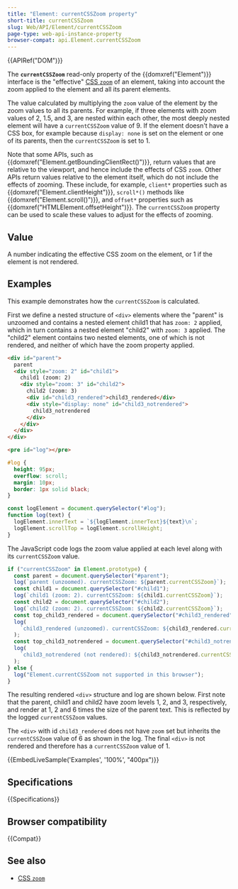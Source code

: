 ```yaml
---
title: "Element: currentCSSZoom property"
short-title: currentCSSZoom
slug: Web/API/Element/currentCSSZoom
page-type: web-api-instance-property
browser-compat: api.Element.currentCSSZoom
---
```


{{APIRef("DOM")}}

The **`currentCSSZoom`** read-only property of the {{domxref("Element")}} interface is the "effective" [CSS `zoom`](/en-US/docs/Web/CSS/zoom) of an element, taking into account the zoom applied to the element and all its parent elements.

The value calculated by multiplying the `zoom` value of the element by the zoom values to all its parents.
For example, if three elements with zoom values of 2, 1.5, and 3, are nested within each other, the most deeply nested element will have a `currentCSSZoom` value of 9.
If the element doesn't have a CSS box, for example because `display: none` is set on the element or one of its parents, then the `currentCSSZoom` is set to 1.

Note that some APIs, such as {{domxref("Element.getBoundingClientRect()")}}, return values that are relative to the viewport, and hence include the effects of CSS `zoom`.
Other APIs return values relative to the element itself, which do not include the effects of zooming.
These include, for example, `client*` properties such as {{domxref("Element.clientHeight")}}, `scroll*()` methods like {{domxref("Element.scroll()")}}, and `offset*` properties such as {{domxref("HTMLElement.offsetHeight")}}.
The `currentCSSZoom` property can be used to scale these values to adjust for the effects of zooming.

## Value

A number indicating the effective CSS zoom on the element, or 1 if the element is not rendered.

## Examples

This example demonstrates how the `currentCSSZoom` is calculated.

First we define a nested structure of `<div>` elements where the "parent" is unzoomed and contains a nested element child1 that has `zoom: 2` applied, which in turn contains a nested element "child2" with `zoom: 3` applied.
The "child2" element contains two nested elements, one of which is not rendered, and neither of which have the zoom property applied.

```html
<div id="parent">
  parent
  <div style="zoom: 2" id="child1">
    child1 (zoom: 2)
    <div style="zoom: 3" id="child2">
      child2 (zoom: 3)
      <div id="child3_rendered">child3_rendered</div>
      <div style="display: none" id="child3_notrendered">
        child3_notrendered
      </div>
    </div>
  </div>
</div>
```

```html hidden
<pre id="log"></pre>
```

```css hidden
#log {
  height: 95px;
  overflow: scroll;
  margin: 10px;
  border: 1px solid black;
}
```

```js hidden
const logElement = document.querySelector("#log");
function log(text) {
  logElement.innerText = `${logElement.innerText}${text}\n`;
  logElement.scrollTop = logElement.scrollHeight;
}
```

The JavaScript code logs the zoom value applied at each level along with its `currentCSSZoom` value.

```js
if ("currentCSSZoom" in Element.prototype) {
  const parent = document.querySelector("#parent");
  log(`parent (unzoomed). currentCSSZoom: ${parent.currentCSSZoom}`);
  const child1 = document.querySelector("#child1");
  log(`child1 (zoom: 2). currentCSSZoom: ${child1.currentCSSZoom}`);
  const child2 = document.querySelector("#child2");
  log(`child2 (zoom: 2). currentCSSZoom: ${child2.currentCSSZoom}`);
  const top_child3_rendered = document.querySelector("#child3_rendered");
  log(
    `child3_rendered (unzoomed). currentCSSZoom: ${child3_rendered.currentCSSZoom}`,
  );
  const top_child3_notrendered = document.querySelector("#child3_notrendered");
  log(
    `child3_notrendered (not rendered): ${child3_notrendered.currentCSSZoom}`,
  );
} else {
  log("Element.currentCSSZoom not supported in this browser");
}
```

The resulting rendered `<div>` structure and log are shown below.
First note that the parent, child1 and child2 have zoom levels 1, 2, and 3, respectively, and render at 1, 2 and 6 times the size of the parent text.
This is reflected by the logged `currentCSSZoom` values.

The `<div>` with id `child3_rendered` does not have `zoom` set but inherits the `currentCSSZoom` value of 6 as shown in the log.
The final `<div>` is not rendered and therefore has a `currentCSSZoom` value of 1.

{{EmbedLiveSample('Examples', '100%', "400px")}}

## Specifications

{{Specifications}}

## Browser compatibility

{{Compat}}

## See also

- [CSS `zoom`](/en-US/docs/Web/CSS/zoom)
